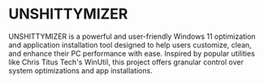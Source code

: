 # UNSHITTYMIZER
UNSHITTYMIZER is a powerful and user-friendly Windows 11 optimization and application installation tool designed to help users customize, clean, and enhance their PC performance with ease. Inspired by popular utilities like Chris Titus Tech's WinUtil, this project offers granular control over system optimizations and app installations.
